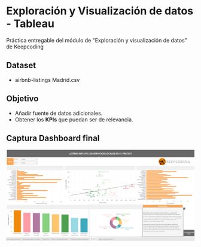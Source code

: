 # Exploración y Visualización de datos - Tableau
Práctica entregable del módulo de "Exploración y visualización de datos" de Keepcoding

## Dataset
* airbnb-listings Madrid.csv

## Objetivo
* Añadir fuente de datos adicionales.
* Obtener los **KPIs** que puedan ser de relevancia.

## Captura Dashboard final
![Captura.png](https://github.com/tonyzetag/practica_tableau_airbnb/blob/main/Captura%20de%20pantalla%20del%20Dashboard.png?raw=true)
